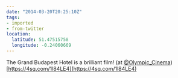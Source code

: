 ```yaml
---
date: "2014-03-20T20:25:10Z"
tags:
- imported
- from-twitter
location:
  latitude: 51.47515758
  longitude: -0.24060669
---
```

The Grand Budapest Hotel is a brilliant film\! \(at [@Olympic_Cinema](/twitter/#/Olympic_Cinema)\) [https://4sq.com/1l84LE4](https://4sq.com/1l84LE4)
